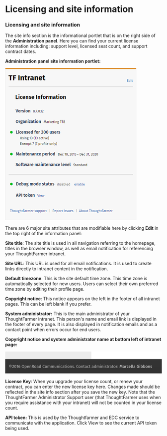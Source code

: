 # Licensing and site information

### Licensing and site information

The site info section is the informational portlet that is on the right side of the **Administration panel**. Here you can find your current license information including: support level, licensed seat count, and support contract dates.  
  
**Administration panel site information portlet:**

![](../../.gitbook/assets/1%20%2833%29.png)

There are 6 major site attributes that are modifiable here by clicking **Edit** in the top right of the information panel:  
  
**Site title**: The site title is used in all navigation referring to the homepage, titles in the browser window, as well as email notification for referencing your ThoughtFarmer intranet.  
  
**Site URL**: This URL is used for all email notifications. It is used to create links directly to intranet content in the notification.  
  
**Default timezone**: This is the site default time zone. This time zone is automatically selected for new users. Users can select their own preferred time zone by editing their profile page.  
  
**Copyright notice**: This notice appears on the left in the footer of all intranet pages. This can be left blank if you prefer.  
  
**System administrator:** This is the main administrator of your ThoughtFarmer intranet. This person's name and email link is displayed in the footer of every page. It is also displayed in notification emails and as a contact point when errors occur for end users.  
  
**Copyright notice and system administrator name at bottom left of intranet page:**

![](../../.gitbook/assets/2%20%2824%29.png)

**License Key**: When you upgrade your license count, or renew your contract, you can enter the new license key here. Changes made should be reflected in the site info section after you save the new key. Note that the ThoughtFarmer Administrator Support user \(that ThoughtFarmer uses when you require assistance with your intranet\) will not be counted in your license count.  
  
**API token:** This is used by the Thoughtfarmer and EDC service to communicate with the application. Click View to see the current API token being used.


